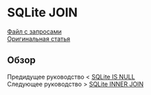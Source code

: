 # SQLite JOIN ######################

[Файл с запросами][querys]   
[Оригинальная статья][origin]

[querys]: ./querys.sql
[origin]: https://www.sqlitetutorial.net/sqlite-join/

## Обзор ##############################

Предидущее руководство < [SQLite IS NULL][prev]  
Следующее руководство > [SQLite INNER JOIN][next]

[prev]: ../10_IsNull/translate.md
[next]: ../12_InnerJoin/translate.md
